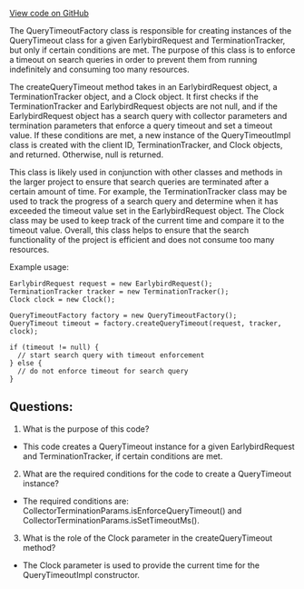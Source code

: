 [View code on GitHub](https://github.com/misbahsy/the-algorithm/src/java/com/twitter/search/common/search/termination/QueryTimeoutFactory.java)

The QueryTimeoutFactory class is responsible for creating instances of the QueryTimeout class for a given EarlybirdRequest and TerminationTracker, but only if certain conditions are met. The purpose of this class is to enforce a timeout on search queries in order to prevent them from running indefinitely and consuming too many resources.

The createQueryTimeout method takes in an EarlybirdRequest object, a TerminationTracker object, and a Clock object. It first checks if the TerminationTracker and EarlybirdRequest objects are not null, and if the EarlybirdRequest object has a search query with collector parameters and termination parameters that enforce a query timeout and set a timeout value. If these conditions are met, a new instance of the QueryTimeoutImpl class is created with the client ID, TerminationTracker, and Clock objects, and returned. Otherwise, null is returned.

This class is likely used in conjunction with other classes and methods in the larger project to ensure that search queries are terminated after a certain amount of time. For example, the TerminationTracker class may be used to track the progress of a search query and determine when it has exceeded the timeout value set in the EarlybirdRequest object. The Clock class may be used to keep track of the current time and compare it to the timeout value. Overall, this class helps to ensure that the search functionality of the project is efficient and does not consume too many resources. 

Example usage:

```
EarlybirdRequest request = new EarlybirdRequest();
TerminationTracker tracker = new TerminationTracker();
Clock clock = new Clock();

QueryTimeoutFactory factory = new QueryTimeoutFactory();
QueryTimeout timeout = factory.createQueryTimeout(request, tracker, clock);

if (timeout != null) {
  // start search query with timeout enforcement
} else {
  // do not enforce timeout for search query
}
```
## Questions: 
 1. What is the purpose of this code?
- This code creates a QueryTimeout instance for a given EarlybirdRequest and TerminationTracker, if certain conditions are met.

2. What are the required conditions for the code to create a QueryTimeout instance?
- The required conditions are: CollectorTerminationParams.isEnforceQueryTimeout() and CollectorTerminationParams.isSetTimeoutMs().

3. What is the role of the Clock parameter in the createQueryTimeout method?
- The Clock parameter is used to provide the current time for the QueryTimeoutImpl constructor.